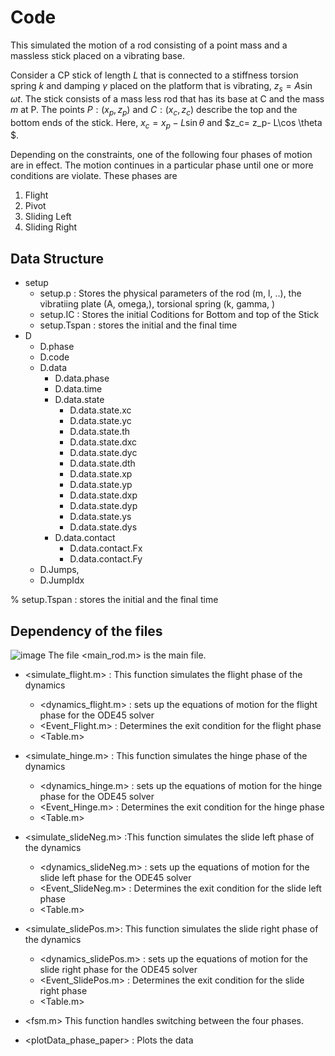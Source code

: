   
# Code #
This simulated the motion of a  rod consisting of a point mass
and a massless stick placed on a vibrating base. 

Consider a CP stick of length $L$ that is connected to a stiffness torsion spring $k$ and damping $\gamma$ placed on the platform that is vibrating, $z_s= A \sin \omega t$. 
The stick consists of a mass less rod that has its base at C and the mass $m$ at P. The points $P:(x_p,z_p)$ and $C: (x_c, z_c)$ describe the top and the bottom ends of the stick.  Here, $x_c= x_p- L\sin \theta$  and $z_c= z_p- L\cos \theta $. 

Depending on the constraints, one of the following four phases of motion are in effect. The motion continues in a particular phase until one or more conditions are violate. These phases  are

1. Flight
2. Pivot
3. Sliding Left
4. Sliding Right

## Data Structure 

* setup
    * setup.p  : Stores the  physical parameters  of the rod (m, l, ..),  the vibratiing plate (A, omega,), torsional spring (k, gamma, )
    * setup.IC : Stores the initial Coditions for Bottom and top  of the Stick 
    * setup.Tspan   : stores the  initial and the final time 
* D
  * D.phase
  * D.code
  * D.data
      * D.data.phase 
      * D.data.time
      * D.data.state
        * D.data.state.xc
        * D.data.state.yc
        * D.data.state.th
        * D.data.state.dxc
        * D.data.state.dyc
        * D.data.state.dth
        * D.data.state.xp
        * D.data.state.yp
        * D.data.state.dxp
        * D.data.state.dyp
        * D.data.state.ys
        * D.data.state.dys
      * D.data.contact
        * D.data.contact.Fx 
        * D.data.contact.Fy
  *  D.Jumps,
  *  D.JumpIdx



 
% setup.Tspan   : stores the  initial and the final time 
## Dependency of  the files 
![image](https://github.com/toshankarghosh/toothpicks/assets/34761306/458c2d3d-808b-4464-9c26-5b885eb433af)
The  file <main_rod.m> is the main file.  


* <simulate_flight.m> : This function simulates the flight phase of the dynamics 
	* <dynamics_flight.m> : sets up the equations of motion for the flight phase for the ODE45 solver 
  	* <Event_Flight.m> : Determines the exit condition for the flight phase	
	* <Table.m>	
	
   
	


* <simulate_hinge.m> : This function simulates the hinge phase of the dynamics
	* <dynamics_hinge.m> : sets up the equations of motion for the hinge phase for the ODE45 solver 
  	* <Event_Hinge.m>    : Determines the exit condition for the hinge phase		
	* <Table.m>
	
	
	
	
* <simulate_slideNeg.m> :This function simulates the slide left phase of the dynamics
	* <dynamics_slideNeg.m>	:  sets up the equations of motion for the slide left phase for the ODE45 solver
  	* <Event_SlideNeg.m>    : Determines the exit condition for the slide left phase	
	* <Table.m>
	
	
	
* <simulate_slidePos.m>: This function simulates the slide right phase of the dynamics
	* <dynamics_slidePos.m>	:  sets up the equations of motion for the slide right phase for the ODE45 solver
	* <Event_SlidePos.m>	: Determines the exit condition for the slide right phase	
	* <Table.m>
   
 * <fsm.m> This function handles switching between the four  phases.
 * <plotData_phase_paper> : Plots the data
	

